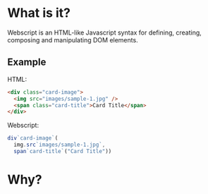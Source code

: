 # What is it?
Webscript is an HTML-like Javascript syntax for defining, creating, composing and manipulating DOM elements.

## Example

HTML:
```html
<div class="card-image">
  <img src="images/sample-1.jpg" />
  <span class="card-title">Card Title</span>
</div>
```

Webscript:

```javascript
div`card-image`(
  img.src`images/sample-1.jpg`,
  span`card-title`("Card Title"))
```

# Why?

